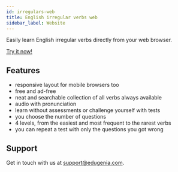 ```yaml
---
id: irregulars-web
title: English irregular verbs web
sidebar_label: Website
---
```


Easily learn English irregular verbs directly from your web browser.

<a class="button button--primary button--lg" href="/irregular/index.html">
   Try it now!
</a>

## Features

* responsive layout for mobile browsers too
* free and ad-free
* neat and searchable collection of all verbs always available
* audio with pronunciation
* learn without assessments or challenge yourself with tests
* you choose the number of questions
* 4 levels, from the easiest and most frequent to the rarest verbs
* you can repeat a test with only the questions you got wrong

## Support

Get in touch with us at [support@edugenia.com](mailto:support@edugenia.com).
